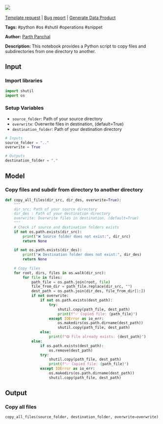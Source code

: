 <a href="https://app.naas.ai/user-redirect/naas/downloader?url=https://raw.githubusercontent.com/jupyter-naas/awesome-notebooks/master/Python/Python_Copy_files_and_subdir_from_directory_to_another_directory.ipynb.ipynb" target="_parent"><img src="https://naasai-public.s3.eu-west-3.amazonaws.com/Open_in_Naas_Lab.svg"/></a><br><br><a href="https://github.com/jupyter-naas/awesome-notebooks/issues/new?assignees=&labels=&template=template-request.md&title=Tool+-+Action+of+the+notebook+">Template request</a> | <a href="https://github.com/jupyter-naas/awesome-notebooks/issues/new?assignees=&labels=bug&template=bug_report.md&title=Python+-+Copy+files+and+subdir+from+directory+to+another+directory:+Error+short+description">Bug report</a> | <a href="https://app.naas.ai/user-redirect/naas/downloader?url=https://raw.githubusercontent.com/jupyter-naas/awesome-notebooks/master/Naas/Naas_Start_data_product.ipynb" target="_parent">Generate Data Product</a>

**Tags:** #python #os #shutil #operations #snippet

**Author:** [Parth Panchal](https://www.linkedin.com/in/parthpanchal8401/)

**Description:** This notebook provides a Python script to copy files and subdirectories from one directory to another.

## Input

### Import libraries


```python
import shutil
import os
```

### Setup Variables
- `source_folder`: Path of your source directory
- `overwrite`: Overwrite files in destination, (default=True)
- `destination_folder`: Path of your destination directory


```python
# Inputs
source_folder = ".."
overwrite = True

# Outputs
destination_folder = "."
```

## Model

### Copy files and subdir from directory to another directory


```python
def copy_all_files(dir_src, dir_des, overwrite=True):
    """
    dir_src: Path of your source directory
    dir_des : Path of your destination directory
    overwrite: Overwrite files in destination, (default=True)
    """
    # Check if source and destination folders exists
    if not os.path.exists(dir_src):
        print("❌ Source folder does not exist:", dir_src)
        return None
    
    if not os.path.exists(dir_des):
        print("❌ Destination folder does not exist:", dir_des)
        return None
    
    # Copy files
    for root, dirs, files in os.walk(dir_src):
        for file in files:
            path_file = os.path.join(root, file)
            file_from_dir = path_file.replace(dir_src, "")
            dest_path = os.path.join(dir_des, file_from_dir[1:])
            if not overwrite:
                if not os.path.exists(dest_path):
                    try:
                        shutil.copy(path_file, dest_path)
                        print(f"✅ Copied file: {path_file}")
                    except IOError as io_err:
                        os.makedirs(os.path.dirname(dest_path))
                        shutil.copy(path_file, dest_path)
                else:
                    print(f"❎ File already exists: {dest_path}")
            else:
                if os.path.exists(dest_path):
                    os.remove(dest_path)
                try:
                    shutil.copy(path_file, dest_path)
                    print(f"✅ Copied file: {path_file}")
                except IOError as io_err:
                    os.makedirs(os.path.dirname(dest_path))
                    shutil.copy(path_file, dest_path)
```

## Output

### Copy all files


```python
copy_all_files(source_folder, destination_folder, overwrite=overwrite)
```
